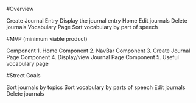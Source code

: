 #Overview

Create Journal Entry
Display the journal entry 
Home
Edit journals
Delete journals 
Vocabulary Page 
Sort vocabulary by part of speech 

#MVP (minimum viable product)

Component 1. Home
Component 2. NavBar
Component 3. Create Journal Page 
Component 4. Display/view Journal Page 
Component 5. Useful vocabulary page 

#Strect Goals

Sort journals by topics
Sort vocabulary by parts of speech 
Edit journals
Delete journals 